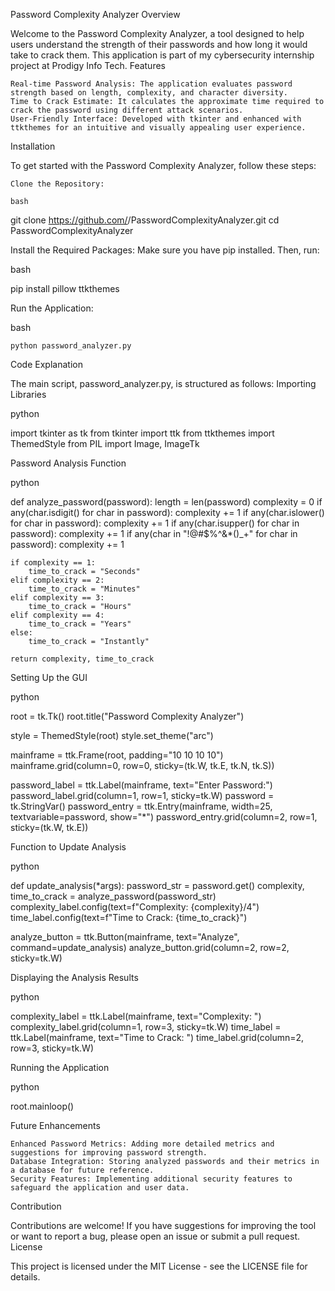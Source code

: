 Password Complexity Analyzer
Overview

Welcome to the Password Complexity Analyzer, a tool designed to help users understand the strength of their passwords and how long it would take to crack them. This application is part of my cybersecurity internship project at Prodigy Info Tech.
Features

    Real-time Password Analysis: The application evaluates password strength based on length, complexity, and character diversity.
    Time to Crack Estimate: It calculates the approximate time required to crack the password using different attack scenarios.
    User-Friendly Interface: Developed with tkinter and enhanced with ttkthemes for an intuitive and visually appealing user experience.

Installation

To get started with the Password Complexity Analyzer, follow these steps:

    Clone the Repository:

    bash

git clone https://github.com/<your-github-username>/PasswordComplexityAnalyzer.git
cd PasswordComplexityAnalyzer

Install the Required Packages:
Make sure you have pip installed. Then, run:

bash

pip install pillow ttkthemes

Run the Application:

bash

    python password_analyzer.py

Code Explanation

The main script, password_analyzer.py, is structured as follows:
Importing Libraries

python

import tkinter as tk
from tkinter import ttk
from ttkthemes import ThemedStyle
from PIL import Image, ImageTk

Password Analysis Function

python

def analyze_password(password):
    length = len(password)
    complexity = 0
    if any(char.isdigit() for char in password):
        complexity += 1
    if any(char.islower() for char in password):
        complexity += 1
    if any(char.isupper() for char in password):
        complexity += 1
    if any(char in "!@#$%^&*()_+" for char in password):
        complexity += 1

    if complexity == 1:
        time_to_crack = "Seconds"
    elif complexity == 2:
        time_to_crack = "Minutes"
    elif complexity == 3:
        time_to_crack = "Hours"
    elif complexity == 4:
        time_to_crack = "Years"
    else:
        time_to_crack = "Instantly"

    return complexity, time_to_crack

Setting Up the GUI

python

root = tk.Tk()
root.title("Password Complexity Analyzer")

style = ThemedStyle(root)
style.set_theme("arc")

mainframe = ttk.Frame(root, padding="10 10 10 10")
mainframe.grid(column=0, row=0, sticky=(tk.W, tk.E, tk.N, tk.S))

password_label = ttk.Label(mainframe, text="Enter Password:")
password_label.grid(column=1, row=1, sticky=tk.W)
password = tk.StringVar()
password_entry = ttk.Entry(mainframe, width=25, textvariable=password, show="*")
password_entry.grid(column=2, row=1, sticky=(tk.W, tk.E))

Function to Update Analysis

python

def update_analysis(*args):
    password_str = password.get()
    complexity, time_to_crack = analyze_password(password_str)
    complexity_label.config(text=f"Complexity: {complexity}/4")
    time_label.config(text=f"Time to Crack: {time_to_crack}")

analyze_button = ttk.Button(mainframe, text="Analyze", command=update_analysis)
analyze_button.grid(column=2, row=2, sticky=tk.W)

Displaying the Analysis Results

python

complexity_label = ttk.Label(mainframe, text="Complexity: ")
complexity_label.grid(column=1, row=3, sticky=tk.W)
time_label = ttk.Label(mainframe, text="Time to Crack: ")
time_label.grid(column=2, row=3, sticky=tk.W)

Running the Application

python

root.mainloop()

Future Enhancements

    Enhanced Password Metrics: Adding more detailed metrics and suggestions for improving password strength.
    Database Integration: Storing analyzed passwords and their metrics in a database for future reference.
    Security Features: Implementing additional security features to safeguard the application and user data.

Contribution

Contributions are welcome! If you have suggestions for improving the tool or want to report a bug, please open an issue or submit a pull request.
License

This project is licensed under the MIT License - see the LICENSE file for details.
